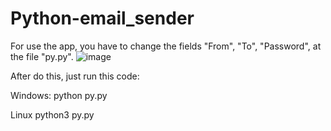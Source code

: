 # Python-email_sender

For use the app, you have to change the fields "From", "To", "Password", at the file "py.py".
![image](https://github.com/user-attachments/assets/dc31c583-6469-4bd8-a4f8-63b7a667b421)

After do this, just run this code:

Windows:
python py.py

Linux
python3 py.py



